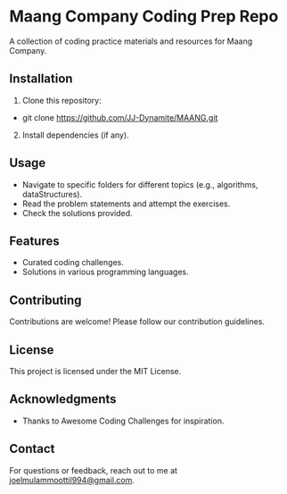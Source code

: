 # Maang Company Coding Prep Repo

A collection of coding practice materials and resources for Maang Company.

## Installation

1. Clone this repository:

- git clone https://github.com/JJ-Dynamite/MAANG.git


2. Install dependencies (if any).

## Usage

- Navigate to specific folders for different topics (e.g., algorithms, dataStructures).
- Read the problem statements and attempt the exercises.
- Check the solutions provided.

## Features

- Curated coding challenges.
- Solutions in various programming languages.

## Contributing

Contributions are welcome! Please follow our contribution guidelines.

## License

This project is licensed under the MIT License.

## Acknowledgments

- Thanks to Awesome Coding Challenges for inspiration.

## Contact

For questions or feedback, reach out to me at joelmulammoottil994@gmail.com.
